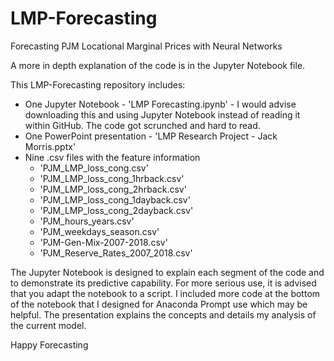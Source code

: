 # LMP-Forecasting
Forecasting PJM Locational Marginal Prices with Neural Networks

A more in depth explanation of the code is in the Jupyter Notebook file. 

This LMP-Forecasting repository includes:

 - One Jupyter Notebook - 'LMP Forecasting.ipynb' - I would advise downloading this and using Jupyter Notebook instead of reading it within GitHub. The code got scrunched and hard to read. 
 - One PowerPoint presentation - 'LMP Research Project - Jack Morris.pptx'
 - Nine .csv files with the feature information
    - 'PJM_LMP_loss_cong.csv'
    - 'PJM_LMP_loss_cong_1hrback.csv'
    - 'PJM_LMP_loss_cong_2hrback.csv'
    - 'PJM_LMP_loss_cong_1dayback.csv'
    - 'PJM_LMP_loss_cong_2dayback.csv'
    - 'PJM_hours_years.csv'
    - 'PJM_weekdays_season.csv'
    - 'PJM-Gen-Mix-2007-2018.csv'
    - 'PJM_Reserve_Rates_2007_2018.csv'
    
The Jupyter Notebook is designed to explain each segment of the code and to demonstrate its predictive capability. For more serious use, it is advised that you adapt the notebook to a script. I included more code at the bottom of the notebook that I designed for Anaconda Prompt use which may be helpful. The presentation explains the concepts and details my analysis of the current model. 

Happy Forecasting
